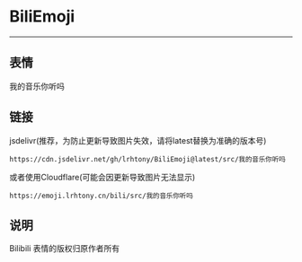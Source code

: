# BiliEmoji
---
## 表情
我的音乐你听吗
## 链接
jsdelivr(推荐，为防止更新导致图片失效，请将latest替换为准确的版本号)
```
https://cdn.jsdelivr.net/gh/lrhtony/BiliEmoji@latest/src/我的音乐你听吗
```
或者使用Cloudflare(可能会因更新导致图片无法显示)
```
https://emoji.lrhtony.cn/bili/src/我的音乐你听吗
```
## 说明
Bilibili 表情的版权归原作者所有
